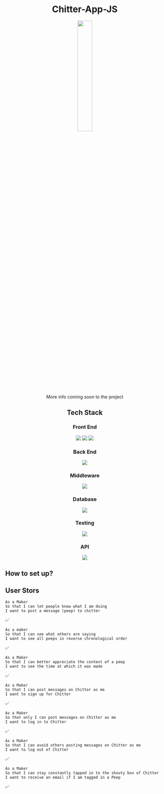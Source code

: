 <h1 align="center">Chitter-App-JS</h1> 

<p align="center"><img width="30%" src="https://user-images.githubusercontent.com/71974361/120532902-18b80f00-c3d8-11eb-8cbd-f015180b17b1.gif"></img></p>

<p align="center">More info coming soon to the project</p> 

<h2 align="center">Tech Stack</h2>

<h3 align="center">Front End</h3>
<p align="center"><img src="https://img.shields.io/badge/-HTML5-black?logo=HTML5&logoColor=blue"> <img src="https://img.shields.io/badge/-CSS3-black?logo=CSS3&logoColor=orange"> <img src="https://img.shields.io/badge/-ejs-black?logo=PowerShell&logoColor=green"> </p> 

<h3 align="center">Back End</h3>
<p align="center"> <img src="https://img.shields.io/badge/-Node.js-black?logo=Node&logoColor=yellow"> </p>  

<h3 align="center">Middleware</h3>
<p align="center"> <img src="https://img.shields.io/badge/-Express-black?logo=Express&logoColor=white"> </p>  

<h3 align="center">Database</h3>  
<p align="center"><img src="https://img.shields.io/badge/-PostgreSQL-black?logo=PostgreSQL&logoColor=lightgrey"></p>

<h3 align="center">Testing</h3> 
<p align="center"><img src="https://img.shields.io/badge/-Jest-black?logo=Jest&logoColor=hotpink"></p>

<h3 align="center">API</h3>
<p align="center"><img src="https://img.shields.io/badge/-SendGrid-black?logo=Minutemailer&logoColor=blue"></p>


<h2>How to set up?</h2> 



<h2>User Stors</h2> 

``` 
As a Maker
So that I can let people know what I am doing  
I want to post a message (peep) to chitter
```  
✅

``` 
As a maker
So that I can see what others are saying  
I want to see all peeps in reverse chronological order
```  
✅

``` 
As a Maker
So that I can better appreciate the context of a peep
I want to see the time at which it was made
```  
✅

``` 
As a Maker
So that I can post messages on Chitter as me
I want to sign up for Chitter
```
✅

```
As a Maker
So that only I can post messages on Chitter as me
I want to log in to Chitter
```  
✅

``` 
As a Maker
So that I can avoid others posting messages on Chitter as me
I want to log out of Chitter
``` 
✅

``` 
As a Maker
So that I can stay constantly tapped in to the shouty box of Chitter
I want to receive an email if I am tagged in a Peep
```
✅
